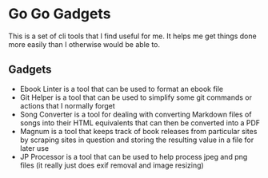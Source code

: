 # Go Go Gadgets

This is a set of cli tools that I find useful for me. It helps me get things done more easily than I otherwise would
be able to.

## Gadgets

- Ebook Linter is a tool that can be used to format an ebook file
- Git Helper is a tool that can be used to simplify some git commands or actions that I normally forget
- Song Converter is a tool for dealing with converting Markdown files of songs into their HTML equivalents that can then be converted into a PDF
- Magnum is a tool that keeps track of book releases from particular sites by scraping sites in question and storing the resulting value in a file for later use
- JP Processor is a tool that can be used to help process jpeg and png files (it really just does exif removal and image resizing)
